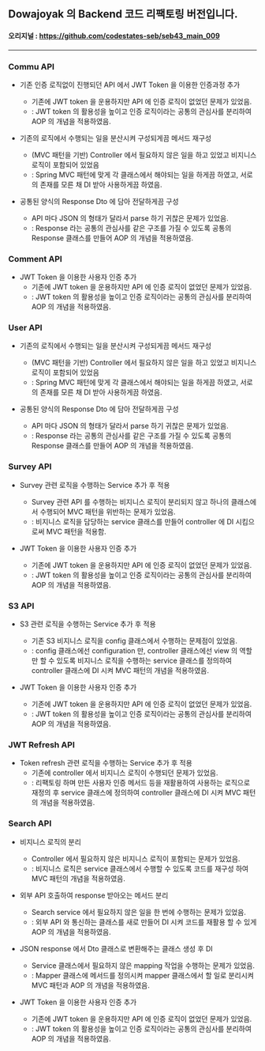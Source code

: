 ## Dowajoyak 의 Backend 코드 리팩토링 버전입니다.
#### 오리지널 : https://github.com/codestates-seb/seb43_main_009

---

### Commu API
- 기존 인증 로직없이 진행되던 API 에서 JWT Token 을 이용한 인증과정 추가
    - 기존에 JWT token 을 운용하지만 API 에 인증 로직이 없었던 문제가 있었음.
    - : JWT token 의 활용성을 높이고 인증 로직이라는 공통의 관심사를 분리하여 AOP 의 개념을 적용하였음.

- 기존의 로직에서 수행되는 일을 분산시켜 구성되게끔 메서드 재구성
    - (MVC 패턴을 기반) Controller 에서 필요하지 않은 일을 하고 있었고 비지니스 로직이 포함되어 있었음
    - : Spring MVC 패턴에 맞게 각 클래스에서 해야되는 일을 하게끔 하였고, 서로의 존재를 모른 채 DI 받아 사용하게끔 하였음.

- 공통된 양식의 Response Dto 에 담아 전달하게끔 구성
    - API 마다 JSON 의 형태가 달라서 parse 하기 귀찮은 문제가 있었음.
    - : Response 라는 공통의 관심사를 같은 구조를 가질 수 있도록 공통의 Response 클래스를 만들어 AOP 의 개념을 적용하였음.
  

### Comment API
- JWT Token 을 이용한 사용자 인증 추가
    - 기존에 JWT token 을 운용하지만 API 에 인증 로직이 없었던 문제가 있었음.
    - : JWT token 의 활용성을 높이고 인증 로직이라는 공통의 관심사를 분리하여 AOP 의 개념을 적용하였음.
  

### User API
- 기존의 로직에서 수행되는 일을 분산시켜 구성되게끔 메서드 재구성
    - (MVC 패턴을 기반) Controller 에서 필요하지 않은 일을 하고 있었고 비지니스 로직이 포함되어 있었음
    - : Spring MVC 패턴에 맞게 각 클래스에서 해야되는 일을 하게끔 하였고, 서로의 존재를 모른 채 DI 받아 사용하게끔 하였음.
  

- 공통된 양식의 Response Dto 에 담아 전달하게끔 구성
    - API 마다 JSON 의 형태가 달라서 parse 하기 귀찮은 문제가 있었음.
    - : Response 라는 공통의 관심사를 같은 구조를 가질 수 있도록 공통의 Response 클래스를 만들어 AOP 의 개념을 적용하였음.
  

### Survey API
- Survey 관련 로직을 수행하는 Service 추가 후 적용
    - Survey 관련 API 를 수행하는 비지니스 로직이 분리되지 않고 하나의 클래스에서 수행되어 MVC 패턴을 위반하는 문제가 있었음.
    - : 비지니스 로직을 담당하는 service 클래스를 만들어 controller 에 DI 시킴으로써 MVC 패턴을 적용함.

- JWT Token 을 이용한 사용자 인증 추가
    - 기존에 JWT token 을 운용하지만 API 에 인증 로직이 없었던 문제가 있었음.
    - : JWT token 의 활용성을 높이고 인증 로직이라는 공통의 관심사를 분리하여 AOP 의 개념을 적용하였음.
  

### S3 API
- S3 관련 로직을 수행하는 Service 추가 후 적용
  - 기존 S3 비지니스 로직을 config 클래스에서 수행하는 문제점이 있었음.
  -  : config 클래스에선 configuration 만, controller 클래스에선 view 의 역할만 할 수 있도록 비지니스 로직을 수행하는 service 클래스를 정의하여 controller 클래스에 DI 시켜 MVC 패턴의 개념을 적용하였음.

- JWT Token 을 이용한 사용자 인증 추가
  - 기존에 JWT token 을 운용하지만 API 에 인증 로직이 없었던 문제가 있었음.
  - : JWT token 의 활용성을 높이고 인증 로직이라는 공통의 관심사를 분리하여 AOP 의 개념을 적용하였음.

### JWT Refresh API
- Token refresh 관련 로직을 수행하는 Service 추가 후 적용
  - 기존에 controller 에서 비지니스 로직이 수행되던 문제가 있었음.
  - : 리팩토링 하며 만든 사용자 인증 메서드 등을 재활용하여 사용하는 로직으로 재정의 후 service 클래스에 정의하여 controller 클래스에 DI 시켜 MVC 패턴의 개념을 적용하였음. 

### Search API
- 비지니스 로직의 분리
  - Controller 에서 필요하지 않은 비지니스 로직이 포함되는 문제가 있었음.
  - : 비지니스 로직은 service 클래스에서 수행할 수 있도록 코드를 재구성 하여 MVC 패턴의 개념을 적용하였음.

- 외부 API 호출하여 response 받아오는 메서드 분리
  - Search service 에서 필요하지 않은 일을 한 번에 수행하는 문제가 있었음.
  - : 외부 API 와 통신하는 클래스를 새로 만들어 DI 시켜 코드를 재활용 할 수 있게 AOP 의 개념을 적용하였음.

- JSON response 에서 Dto 클래스로 변환해주는 클래스 생성 후 DI
  - Service 클래스에서 필요하지 않은 mapping 작업을 수행하는 문제가 있었음.
  - : Mapper 클래스에 메서드를 정의시켜 mapper 클래스에서 할 일로 분리시켜 MVC 패턴과 AOP 의 개념을 적용하였음. 

- JWT Token 을 이용한 사용자 인증 추가
  - 기존에 JWT token 을 운용하지만 API 에 인증 로직이 없었던 문제가 있었음.
  - : JWT token 의 활용성을 높이고 인증 로직이라는 공통의 관심사를 분리하여 AOP 의 개념을 적용하였음.